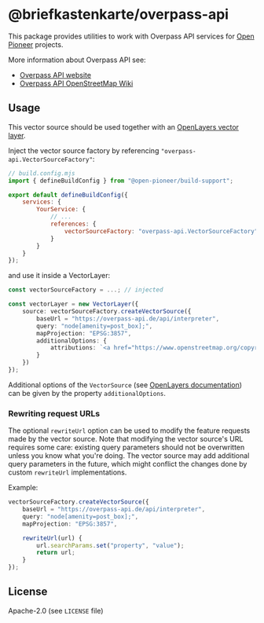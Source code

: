 # @briefkastenkarte/overpass-api

This package provides utilities to work with Overpass API services for [Open Pioneer](https://github.com/open-pioneer/) projects.

More information about Overpass API see:

-   [Overpass API website](http://overpass-api.de/)
-   [Overpass API OpenStreetMap Wiki](https://wiki.openstreetmap.org/wiki/Overpass_API)

## Usage

This vector source should be used together with an [OpenLayers vector layer](https://openlayers.org/en/latest/apidoc/module-ol_layer_Vector-VectorLayer.html).

Inject the vector source factory by referencing `"overpass-api.VectorSourceFactory"`:

```js
// build.config.mjs
import { defineBuildConfig } from "@open-pioneer/build-support";

export default defineBuildConfig({
    services: {
        YourService: {
            // ...
            references: {
                vectorSourceFactory: "overpass-api.VectorSourceFactory"
            }
        }
    }
});
```

and use it inside a VectorLayer:

```ts
const vectorSourceFactory = ...; // injected

const vectorLayer = new VectorLayer({
    source: vectorSourceFactory.createVectorSource({
        baseUrl = "https://overpass-api.de/api/interpreter",
        query: "node[amenity=post_box];",
        mapProjection: "EPSG:3857",
        additionalOptions: {
            attributions: `<a href="https://www.openstreetmap.org/copyright/" title="Link: OpenStreetMap" aria-label="Link: OpenStreetMap" target="_blank">© OpenStreetMap contributors</a>`
        }
    })
});
```

Additional options of the `VectorSource` (see [OpenLayers documentation](https://openlayers.org/en/latest/apidoc/module-ol_source_Vector-VectorSource.html)) can be given by the property `additionalOptions`.

### Rewriting request URLs

The optional `rewriteUrl` option can be used to modify the feature requests made by the vector source.
Note that modifying the vector source's URL requires some care: existing query parameters should not be overwritten unless you know what you're doing.
The vector source may add additional query parameters in the future, which might conflict the changes done by custom `rewriteUrl` implementations.

Example:

```ts
vectorSourceFactory.createVectorSource({
    baseUrl = "https://overpass-api.de/api/interpreter",
    query: "node[amenity=post_box];",
    mapProjection: "EPSG:3857",

    rewriteUrl(url) {
        url.searchParams.set("property", "value");
        return url;
    }
});
```

## License

Apache-2.0 (see `LICENSE` file)
